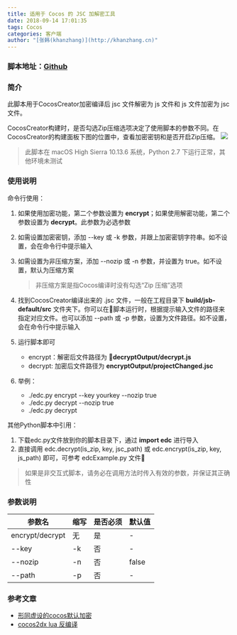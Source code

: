 ```yaml
---
title: 适用于 Cocos 的 JSC 加解密工具
date: 2018-09-14 17:01:35
tags: Cocos
categories: 客户端
author: "[张韩(khanzhang)](http://khanzhang.cn)"
---
```


### 脚本地址：[Github](https://github.com/SNGfamily/cocos-jsc-endecryptor)

### 简介

此脚本用于CocosCreator加密编译后 jsc 文件解密为 js 文件和 js 文件加密为 jsc 文件。

CocosCreator构建时，是否勾选Zip压缩选项决定了使用脚本的参数不同。在CocosCreator的构建面板下图的位置中，查看加密密钥和是否开启Zip压缩。
![](https://ws3.sinaimg.cn/large/0069RVTdgy1fuzxib2j7gj30no04ojrl.jpg)

> 此脚本在 macOS High Sierra 10.13.6 系统，Python 2.7 下运行正常，其他环境未测试

### 使用说明

命令行使用：

1. 如果使用加密功能，第二个参数设置为 **encrypt**；如果使用解密功能，第二个参数设置为 **decrypt**。此参数为必选参数

2. 如需设置加密密钥，添加 --key 或 -k 参数，并跟上加密密钥字符串。如不设置，会在命令行中提示输入

3. 如需设置为非压缩方案，添加 --nozip 或 -n 参数，并设置为 true。如不设置，默认为压缩方案
    > 非压缩方案是指Cocos编译时没有勾选“Zip 压缩”选项

4. 找到CocosCreator编译出来的 .jsc 文件，一般在工程目录下 **build/jsb-default/src** 文件夹下。你可以在脚本运行时，根据提示输入文件的路径来指定对应文件。也可以添加 --path 或 -p 参数，设置为文件路径。如不设置，会在命令行中提示输入


5. 运行脚本即可
    - encrypt：解密后文件路径为 **decryptOutput/decrypt.js**
    - decrypt: 加密后文件路径为 **encryptOutput/projectChanged.jsc**

6. 举例：
    - ./edc.py encrypt --key yourkey --nozip true
    - ./edc.py decrypt --nozip true
    - ./edc.py decrypt

其他Python脚本中引用：

1. 下载edc.py文件放到你的脚本目录下，通过 **import edc** 进行导入
2. 直接调用 edc.decrypt(is_zip, key, jsc_path) 或 edc.encrypt(is_zip, key, js_path) 即可，可参考 edcExample.py 文件

> 如果是非交互式脚本，请务必在调用方法时传入有效的参数，并保证其正确性

### 参数说明

| 参数名 | 缩写 | 是否必须 | 默认值 |
| ----- | ----- | ---- | ----- |
| encrypt/decrypt | 无 | 是 | - |
| --key | -k | 否 | - |
| --nozip | -n | 否 | false |
| --path | -p | 否 | - |

### 参考文章

- [形同虚设的cocos默认加密](http://blog.shuax.com/archives/decryptcocos.html)
- [cocos2dx lua 反编译](https://bbs.pediy.com/thread-216800.htm)